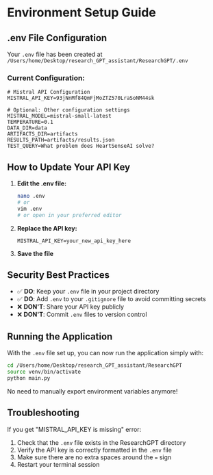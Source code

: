 # Environment Setup Guide

## .env File Configuration

Your `.env` file has been created at `/Users/home/Desktop/research_GPT_assistant/ResearchGPT/.env`

### Current Configuration:
```env
# Mistral API Configuration
MISTRAL_API_KEY=93jNnMf84QmFjMoZTZ570LraSoNM44sk

# Optional: Other configuration settings
MISTRAL_MODEL=mistral-small-latest
TEMPERATURE=0.1
DATA_DIR=data
ARTIFACTS_DIR=artifacts
RESULTS_PATH=artifacts/results.json
TEST_QUERY=What problem does HeartSenseAI solve?
```

## How to Update Your API Key

1. **Edit the .env file:**
   ```bash
   nano .env
   # or
   vim .env
   # or open in your preferred editor
   ```

2. **Replace the API key:**
   ```env
   MISTRAL_API_KEY=your_new_api_key_here
   ```

3. **Save the file**

## Security Best Practices

- ✅ **DO**: Keep your `.env` file in your project directory
- ✅ **DO**: Add `.env` to your `.gitignore` file to avoid committing secrets
- ❌ **DON'T**: Share your API key publicly
- ❌ **DON'T**: Commit `.env` files to version control

## Running the Application

With the `.env` file set up, you can now run the application simply with:

```bash
cd /Users/home/Desktop/research_GPT_assistant/ResearchGPT
source venv/bin/activate
python main.py
```

No need to manually export environment variables anymore!

## Troubleshooting

If you get "MISTRAL_API_KEY is missing" error:
1. Check that the `.env` file exists in the ResearchGPT directory
2. Verify the API key is correctly formatted in the `.env` file
3. Make sure there are no extra spaces around the `=` sign
4. Restart your terminal session
